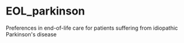 # EOL_parkinson
Preferences in end-of-life care for patients suffering from idiopathic Parkinson's disease
